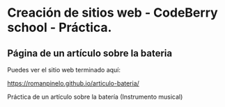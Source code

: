 # Creación de sitios web - CodeBerry school - Práctica.

## Página de un artículo sobre la bateria

Puedes ver el sitio web terminado aquí:

https://romanpinelo.github.io/articulo-bateria/

Práctica de un artículo sobre la batería (Instrumento musical)